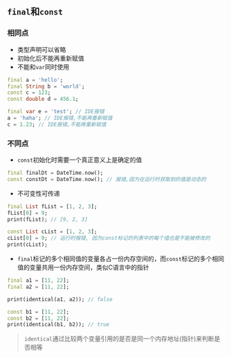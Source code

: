 ## `final`和`const`

### 相同点
- 类型声明可以省略
- 初始化后不能再重新赋值
- 不能和`var`同时使用

```dart
final a = 'hello';
final String b = 'world';
const c = 123;
const double d = 456.1;

final var e = 'test'; // IDE报错
a = 'haha'; // IDE报错,不能再重新赋值
c = 1.23; // IDE报错,不能再重新赋值
```

### 不同点
- `const`初始化时需要一个真正意义上是确定的值

```dart
final finalDt = DateTime.now();
const constDt = DateTime.now(); // 报错,因为在运行时获取到的值是动态的
```

- 不可变性可传递

```dart
final List fList = [1, 2, 3];
fList[0] = 9;
print(fList); // [9, 2, 3]

const List cList = [1, 2, 3];
cList[0] = 9; // 运行时报错, 因为const标记的列表中的每个值也是不能被修改的
print(cList);
```

- `final`标记的多个相同值的变量各占一份内存空间的，而`const`标记的多个相同值的变量共用一份内存空间，类似C语言中的指针

```dart
final a1 = [11, 22];
final a2 = [11, 22];

print(identical(a1, a2)); // false

const b1 = [11, 22];
const b2 = [11, 22];
print(identical(b1, b2)); // true
```

> `identical`通过比较两个变量引用的是否是同一个内存地址(指针)来判断是否相等
